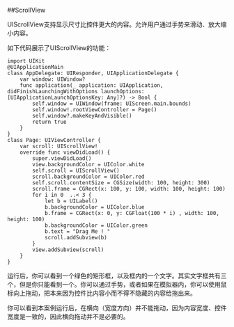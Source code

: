 
##ScrollView

UIScrollView支持显示尺寸比控件更大的内容。允许用户通过手势来滑动、放大缩小内容。

如下代码展示了UIScrollView的功能：

    import UIKit
    @UIApplicationMain
    class AppDelegate: UIResponder, UIApplicationDelegate {
        var window: UIWindow?
        func application(_ application: UIApplication, didFinishLaunchingWithOptions launchOptions: [UIApplicationLaunchOptionsKey: Any]?) -> Bool {
            self.window = UIWindow(frame: UIScreen.main.bounds)
            self.window!.rootViewController = Page()
            self.window?.makeKeyAndVisible()
            return true
        }
    }
    class Page: UIViewController {
        var scroll: UIScrollView!
        override func viewDidLoad() {
            super.viewDidLoad()
            view.backgroundColor = UIColor.white
            self.scroll = UIScrollView()
            scroll.backgroundColor = UIColor.red
            self.scroll.contentSize = CGSize(width: 100, height: 300)
            scroll.frame = CGRect(x: 100, y: 100, width: 100, height: 100)
            for i in 0  ..< 3 {
                let b = UILabel()
                b.backgroundColor = UIColor.blue
                b.frame = CGRect(x: 0, y: CGFloat(100 * i) , width: 100, height: 100)
                b.backgroundColor = UIColor.green
                b.text = "Drag Me ! "
                scroll.addSubview(b)
            }
            view.addSubview(scroll)
        }
    }

运行后，你可以看到一个绿色的矩形框，以及框内的一个文字。其实文字框共有三个，但是你只能看到一个。你可以通过手势，或者如果在模拟器内，你可以使用鼠标向上拖动，把本来因为控件比内容小而不得不隐藏的内容给拖出来。

你可以看到本案例运行后，在横向（宽度方向）并不能拖动，因为内容宽度、控件宽度是一致的，因此横向拖动并不是必要的。